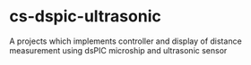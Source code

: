 # cs-dspic-ultrasonic
A projects which implements controller and display of distance measurement using dsPIC microship and ultrasonic sensor
